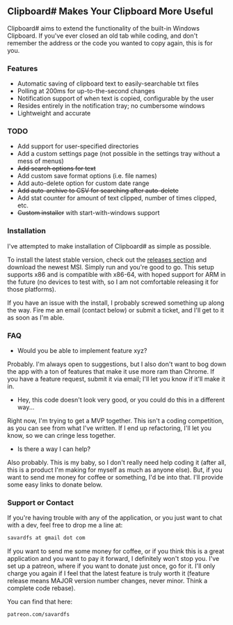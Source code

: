 ## Clipboard\# Makes Your Clipboard More Useful

Clipboard\# aims to extend the functionality of the built-in Windows Clipboard. If you've ever closed an old tab while coding, and don't remember the address or the code you wanted to copy again, this is for you.

### Features

- Automatic saving of clipboard text to easily-searchable txt files
- Polling at 200ms for up-to-the-second changes
- Notification support of when text is copied, configurable by the user
- Resides entirely in the notification tray; no cumbersome windows
- Lightweight and accurate

### TODO
- Add support for user-specified directories
- Add a custom settings page (not possible in the settings tray without a mess of menus)
- ~~Add search options for text~~
- Add custom save format options (i.e. file names)
- Add auto-delete option for custom date range
- ~~Add auto-archive to CSV for searching after auto-delete~~
- Add stat counter for amount of text clipped, number of times clipped, etc.
- ~~Custom installer~~ with start-with-windows support

### Installation

I've attempted to make installation of Clipboard# as simple as possible. 

To install the latest stable version, check out the [releases section](https://github.com/adam-savard/clipboard-sharp/releases) and download the newest MSI. Simply run and you're good to go. This setup supports x86 and is compatible with x86-64, with hoped support for ARM in the future (no devices to test with, so I am not comfortable releasing it for those platforms).

If you have an issue with the install, I probably screwed something up along the way. Fire me an email (contact below) or submit a ticket, and I'll get to it as soon as I'm able.

### FAQ

- Would you be able to implement feature xyz?
 
Probably. I'm always open to suggestions, but I also don't want to bog down the app with a ton of features that make it use more ram than Chrome. If you have a feature request, submit it via email; I'll let you know if it'll make it in.

- Hey, this code doesn't look very good, or you could do this in a different way...

Right now, I'm trying to get a MVP together. This isn't a coding competition, as you can see from what I've written. If I end up refactoring, I'll let you know, so we can cringe less together.

- Is there a way I can help?

Also probably. This is my baby, so I don't really need help coding it (after all, this is a product I'm making for myself as much as anyone else). But, if you want to send me money for coffee or something, I'd be into that. I'll provide some easy links to donate below.

### Support or Contact

If you're having trouble with any of the application, or you just want to chat with a dev, feel free to drop me a line at:

```markdown
savardfs at gmail dot com
```

If you want to send me some money for coffee, or if you think this is a great application and you want to pay it forward, I definitely won't stop you. I've set up a patreon, where if you want to donate just once, go for it. I'll only charge you again if I feel that the latest feature is truly worth it (feature release means MAJOR version number changes, never minor. Think a complete code rebase).

You can find that here:

```markdown
patreon.com/savardfs
```
